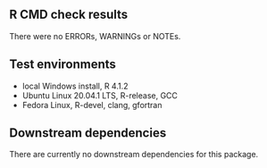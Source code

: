 ## R CMD check results
There were no ERRORs, WARNINGs or NOTEs.

## Test environments
* local Windows install, R 4.1.2
* Ubuntu Linux 20.04.1 LTS, R-release, GCC
* Fedora Linux, R-devel, clang, gfortran

## Downstream dependencies
There are currently no downstream dependencies for this package.
